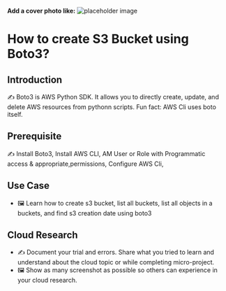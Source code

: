 **Add a cover photo like:**
![placeholder image](https://via.placeholder.com/1200x600)

# How to create S3 Bucket using Boto3?

## Introduction

✍️ Boto3 is AWS Python SDK. It allows you to directly create, update, and delete AWS resources from pythonn scripts. Fun fact: AWS Cli uses boto itself. 

## Prerequisite

✍️ Install Boto3,
Install AWS CLI,
AM User or Role with Programmatic access & appropriate,permissions,
Configure AWS Cli,

## Use Case

- 🖼️ Learn how to create s3 bucket, list all buckets, list all objects in a buckets, and find s3 creation date using boto3

## Cloud Research

- ✍️ Document your trial and errors. Share what you tried to learn and understand about the cloud topic or while completing micro-project.
- 🖼️ Show as many screenshot as possible so others can experience in your cloud research.


